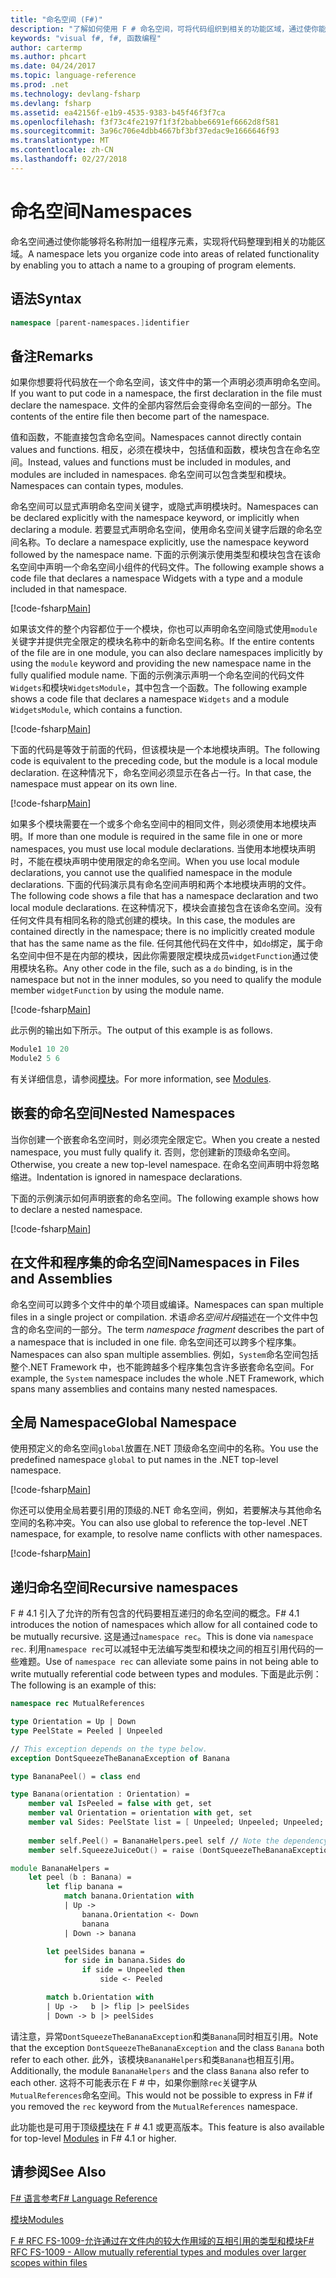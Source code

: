 ```yaml
---
title: "命名空间 (F#)"
description: "了解如何使用 F # 命名空间，可将代码组织到相关的功能区域，通过使你能够将名称附加到的程序元素分组。"
keywords: "visual f#, f#, 函数编程"
author: cartermp
ms.author: phcart
ms.date: 04/24/2017
ms.topic: language-reference
ms.prod: .net
ms.technology: devlang-fsharp
ms.devlang: fsharp
ms.assetid: ea42156f-e1b9-4535-9383-b45f46f3f7ca
ms.openlocfilehash: f3f73c4fe2197f1f3f2babbe6691ef6662d8f581
ms.sourcegitcommit: 3a96c706e4dbb4667bf3bf37edac9e1666646f93
ms.translationtype: MT
ms.contentlocale: zh-CN
ms.lasthandoff: 02/27/2018
---
```

# <a name="namespaces"></a><span data-ttu-id="9f53a-104">命名空间</span><span class="sxs-lookup"><span data-stu-id="9f53a-104">Namespaces</span></span>

<span data-ttu-id="9f53a-105">命名空间通过使你能够将名称附加一组程序元素，实现将代码整理到相关的功能区域。</span><span class="sxs-lookup"><span data-stu-id="9f53a-105">A namespace lets you organize code into areas of related functionality by enabling you to attach a name to a grouping of program elements.</span></span>


## <a name="syntax"></a><span data-ttu-id="9f53a-106">语法</span><span class="sxs-lookup"><span data-stu-id="9f53a-106">Syntax</span></span>

```fsharp
namespace [parent-namespaces.]identifier
```

## <a name="remarks"></a><span data-ttu-id="9f53a-107">备注</span><span class="sxs-lookup"><span data-stu-id="9f53a-107">Remarks</span></span>
<span data-ttu-id="9f53a-108">如果你想要将代码放在一个命名空间，该文件中的第一个声明必须声明命名空间。</span><span class="sxs-lookup"><span data-stu-id="9f53a-108">If you want to put code in a namespace, the first declaration in the file must declare the namespace.</span></span> <span data-ttu-id="9f53a-109">文件的全部内容然后会变得命名空间的一部分。</span><span class="sxs-lookup"><span data-stu-id="9f53a-109">The contents of the entire file then become part of the namespace.</span></span>

<span data-ttu-id="9f53a-110">值和函数，不能直接包含命名空间。</span><span class="sxs-lookup"><span data-stu-id="9f53a-110">Namespaces cannot directly contain values and functions.</span></span> <span data-ttu-id="9f53a-111">相反，必须在模块中，包括值和函数，模块包含在命名空间。</span><span class="sxs-lookup"><span data-stu-id="9f53a-111">Instead, values and functions must be included in modules, and modules are included in namespaces.</span></span> <span data-ttu-id="9f53a-112">命名空间可以包含类型和模块。</span><span class="sxs-lookup"><span data-stu-id="9f53a-112">Namespaces can contain types, modules.</span></span>

<span data-ttu-id="9f53a-113">命名空间可以显式声明命名空间关键字，或隐式声明模块时。</span><span class="sxs-lookup"><span data-stu-id="9f53a-113">Namespaces can be declared explicitly with the namespace keyword, or implicitly when declaring a module.</span></span> <span data-ttu-id="9f53a-114">若要显式声明命名空间，使用命名空间关键字后跟的命名空间名称。</span><span class="sxs-lookup"><span data-stu-id="9f53a-114">To declare a namespace explicitly, use the namespace keyword followed by the namespace name.</span></span> <span data-ttu-id="9f53a-115">下面的示例演示使用类型和模块包含在该命名空间中声明一个命名空间小组件的代码文件。</span><span class="sxs-lookup"><span data-stu-id="9f53a-115">The following example shows a code file that declares a namespace Widgets with a type and a module included in that namespace.</span></span>

[!code-fsharp[Main](../../../samples/snippets/fsharp/lang-ref-2/snippet6406.fs)]

<span data-ttu-id="9f53a-116">如果该文件的整个内容都位于一个模块，你也可以声明命名空间隐式使用`module`关键字并提供完全限定的模块名称中的新命名空间名称。</span><span class="sxs-lookup"><span data-stu-id="9f53a-116">If the entire contents of the file are in one module, you can also declare namespaces implicitly by using the `module` keyword and providing the new namespace name in the fully qualified module name.</span></span> <span data-ttu-id="9f53a-117">下面的示例演示声明一个命名空间的代码文件`Widgets`和模块`WidgetsModule`，其中包含一个函数。</span><span class="sxs-lookup"><span data-stu-id="9f53a-117">The following example shows a code file that declares a namespace `Widgets` and a module `WidgetsModule`, which contains a function.</span></span>

[!code-fsharp[Main](../../../samples/snippets/fsharp/lang-ref-2/snippet6401.fs)]

<span data-ttu-id="9f53a-118">下面的代码是等效于前面的代码，但该模块是一个本地模块声明。</span><span class="sxs-lookup"><span data-stu-id="9f53a-118">The following code is equivalent to the preceding code, but the module is a local module declaration.</span></span> <span data-ttu-id="9f53a-119">在这种情况下，命名空间必须显示在各占一行。</span><span class="sxs-lookup"><span data-stu-id="9f53a-119">In that case, the namespace must appear on its own line.</span></span>

[!code-fsharp[Main](../../../samples/snippets/fsharp/namespaces/snippet6402.fs)]

<span data-ttu-id="9f53a-120">如果多个模块需要在一个或多个命名空间中的相同文件，则必须使用本地模块声明。</span><span class="sxs-lookup"><span data-stu-id="9f53a-120">If more than one module is required in the same file in one or more namespaces, you must use local module declarations.</span></span> <span data-ttu-id="9f53a-121">当使用本地模块声明时，不能在模块声明中使用限定的命名空间。</span><span class="sxs-lookup"><span data-stu-id="9f53a-121">When you use local module declarations, you cannot use the qualified namespace in the module declarations.</span></span> <span data-ttu-id="9f53a-122">下面的代码演示具有命名空间声明和两个本地模块声明的文件。</span><span class="sxs-lookup"><span data-stu-id="9f53a-122">The following code shows a file that has a namespace declaration and two local module declarations.</span></span> <span data-ttu-id="9f53a-123">在这种情况下，模块会直接包含在该命名空间。没有任何文件具有相同名称的隐式创建的模块。</span><span class="sxs-lookup"><span data-stu-id="9f53a-123">In this case, the modules are contained directly in the namespace; there is no implicitly created module that has the same name as the file.</span></span> <span data-ttu-id="9f53a-124">任何其他代码在文件中，如`do`绑定，属于命名空间中但不是在内部的模块，因此你需要限定模块成员`widgetFunction`通过使用模块名称。</span><span class="sxs-lookup"><span data-stu-id="9f53a-124">Any other code in the file, such as a `do` binding, is in the namespace but not in the inner modules, so you need to qualify the module member `widgetFunction` by using the module name.</span></span>

[!code-fsharp[Main](../../../samples/snippets/fsharp/lang-ref-2/snippet6403.fs)]

<span data-ttu-id="9f53a-125">此示例的输出如下所示。</span><span class="sxs-lookup"><span data-stu-id="9f53a-125">The output of this example is as follows.</span></span>

```fsharp
Module1 10 20
Module2 5 6
```

<span data-ttu-id="9f53a-126">有关详细信息，请参阅[模块](modules.md)。</span><span class="sxs-lookup"><span data-stu-id="9f53a-126">For more information, see [Modules](modules.md).</span></span>

## <a name="nested-namespaces"></a><span data-ttu-id="9f53a-127">嵌套的命名空间</span><span class="sxs-lookup"><span data-stu-id="9f53a-127">Nested Namespaces</span></span>
<span data-ttu-id="9f53a-128">当你创建一个嵌套命名空间时，则必须完全限定它。</span><span class="sxs-lookup"><span data-stu-id="9f53a-128">When you create a nested namespace, you must fully qualify it.</span></span> <span data-ttu-id="9f53a-129">否则，您创建新的顶级命名空间。</span><span class="sxs-lookup"><span data-stu-id="9f53a-129">Otherwise, you create a new top-level namespace.</span></span> <span data-ttu-id="9f53a-130">在命名空间声明中将忽略缩进。</span><span class="sxs-lookup"><span data-stu-id="9f53a-130">Indentation is ignored in namespace declarations.</span></span>

<span data-ttu-id="9f53a-131">下面的示例演示如何声明嵌套的命名空间。</span><span class="sxs-lookup"><span data-stu-id="9f53a-131">The following example shows how to declare a nested namespace.</span></span>

[!code-fsharp[Main](../../../samples/snippets/fsharp/lang-ref-2/snippet6404.fs)]

## <a name="namespaces-in-files-and-assemblies"></a><span data-ttu-id="9f53a-132">在文件和程序集的命名空间</span><span class="sxs-lookup"><span data-stu-id="9f53a-132">Namespaces in Files and Assemblies</span></span>
<span data-ttu-id="9f53a-133">命名空间可以跨多个文件中的单个项目或编译。</span><span class="sxs-lookup"><span data-stu-id="9f53a-133">Namespaces can span multiple files in a single project or compilation.</span></span> <span data-ttu-id="9f53a-134">术语*命名空间片段*描述在一个文件中包含的命名空间的一部分。</span><span class="sxs-lookup"><span data-stu-id="9f53a-134">The term *namespace fragment* describes the part of a namespace that is included in one file.</span></span> <span data-ttu-id="9f53a-135">命名空间还可以跨多个程序集。</span><span class="sxs-lookup"><span data-stu-id="9f53a-135">Namespaces can also span multiple assemblies.</span></span> <span data-ttu-id="9f53a-136">例如，`System`命名空间包括整个.NET Framework 中，也不能跨越多个程序集包含许多嵌套命名空间。</span><span class="sxs-lookup"><span data-stu-id="9f53a-136">For example, the `System` namespace includes the whole .NET Framework, which spans many assemblies and contains many nested namespaces.</span></span>


## <a name="global-namespace"></a><span data-ttu-id="9f53a-137">全局 Namespace</span><span class="sxs-lookup"><span data-stu-id="9f53a-137">Global Namespace</span></span>
<span data-ttu-id="9f53a-138">使用预定义的命名空间`global`放置在.NET 顶级命名空间中的名称。</span><span class="sxs-lookup"><span data-stu-id="9f53a-138">You use the predefined namespace `global` to put names in the .NET top-level namespace.</span></span>

[!code-fsharp[Main](../../../samples/snippets/fsharp/lang-ref-2/snippet6407.fs)]

<span data-ttu-id="9f53a-139">你还可以使用全局若要引用的顶级的.NET 命名空间，例如，若要解决与其他命名空间的名称冲突。</span><span class="sxs-lookup"><span data-stu-id="9f53a-139">You can also use global to reference the top-level .NET namespace, for example, to resolve name conflicts with other namespaces.</span></span>

[!code-fsharp[Main](../../../samples/snippets/fsharp/lang-ref-2/snippet6408.fs)]

## <a name="recursive-namespaces"></a><span data-ttu-id="9f53a-140">递归命名空间</span><span class="sxs-lookup"><span data-stu-id="9f53a-140">Recursive namespaces</span></span>

<span data-ttu-id="9f53a-141">F # 4.1 引入了允许的所有包含的代码要相互递归的命名空间的概念。</span><span class="sxs-lookup"><span data-stu-id="9f53a-141">F# 4.1 introduces the notion of namespaces which allow for all contained code to be mutually recursive.</span></span>  <span data-ttu-id="9f53a-142">这是通过`namespace rec`。</span><span class="sxs-lookup"><span data-stu-id="9f53a-142">This is done via `namespace rec`.</span></span>  <span data-ttu-id="9f53a-143">利用`namespace rec`可以减轻中无法编写类型和模块之间的相互引用代码的一些难题。</span><span class="sxs-lookup"><span data-stu-id="9f53a-143">Use of `namespace rec` can alleviate some pains in not being able to write mutually referential code between types and modules.</span></span>  <span data-ttu-id="9f53a-144">下面是此示例：</span><span class="sxs-lookup"><span data-stu-id="9f53a-144">The following is an example of this:</span></span>

```fsharp
namespace rec MutualReferences

type Orientation = Up | Down
type PeelState = Peeled | Unpeeled

// This exception depends on the type below.
exception DontSqueezeTheBananaException of Banana

type BananaPeel() = class end

type Banana(orientation : Orientation) =
    member val IsPeeled = false with get, set
    member val Orientation = orientation with get, set
    member val Sides: PeelState list = [ Unpeeled; Unpeeled; Unpeeled; Unpeeled] with get, set
    
    member self.Peel() = BananaHelpers.peel self // Note the dependency on the BananaHelpers module.
    member self.SqueezeJuiceOut() = raise (DontSqueezeTheBananaException self) // This member depends on the exception above.

module BananaHelpers =
    let peel (b : Banana) =
        let flip banana =
            match banana.Orientation with
            | Up -> 
                banana.Orientation <- Down
                banana
            | Down -> banana

        let peelSides banana =
            for side in banana.Sides do
                if side = Unpeeled then
                    side <- Peeled

        match b.Orientation with
        | Up ->   b |> flip |> peelSides
        | Down -> b |> peelSides
```

<span data-ttu-id="9f53a-145">请注意，异常`DontSqueezeTheBananaException`和类`Banana`同时相互引用。</span><span class="sxs-lookup"><span data-stu-id="9f53a-145">Note that the exception `DontSqueezeTheBananaException` and the class `Banana` both refer to each other.</span></span>  <span data-ttu-id="9f53a-146">此外，该模块`BananaHelpers`和类`Banana`也相互引用。</span><span class="sxs-lookup"><span data-stu-id="9f53a-146">Additionally, the module `BananaHelpers` and the class `Banana` also refer to each other.</span></span>  <span data-ttu-id="9f53a-147">这将不可能表示在 F # 中，如果你删除`rec`关键字从`MutualReferences`命名空间。</span><span class="sxs-lookup"><span data-stu-id="9f53a-147">This would not be possible to express in F# if you removed the `rec` keyword from the `MutualReferences` namespace.</span></span>

<span data-ttu-id="9f53a-148">此功能也是可用于顶级[模块](modules.md)在 F # 4.1 或更高版本。</span><span class="sxs-lookup"><span data-stu-id="9f53a-148">This feature is also available for top-level [Modules](modules.md) in F# 4.1 or higher.</span></span>

## <a name="see-also"></a><span data-ttu-id="9f53a-149">请参阅</span><span class="sxs-lookup"><span data-stu-id="9f53a-149">See Also</span></span>
[<span data-ttu-id="9f53a-150">F# 语言参考</span><span class="sxs-lookup"><span data-stu-id="9f53a-150">F# Language Reference</span></span>](index.md)

[<span data-ttu-id="9f53a-151">模块</span><span class="sxs-lookup"><span data-stu-id="9f53a-151">Modules</span></span>](modules.md)

[<span data-ttu-id="9f53a-152">F # RFC FS-1009-允许通过在文件内的较大作用域的互相引用的类型和模块</span><span class="sxs-lookup"><span data-stu-id="9f53a-152">F# RFC FS-1009 - Allow mutually referential types and modules over larger scopes within files</span></span>](https://github.com/fsharp/fslang-design/blob/master/FSharp-4.1/FS-1009-mutually-referential-types-and-modules-single-scope.md)
